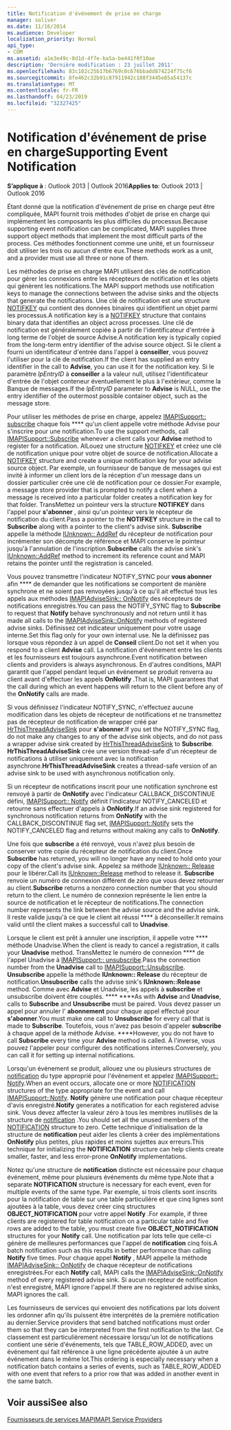 ```yaml
---
title: Notification d'événement de prise en charge
manager: soliver
ms.date: 11/16/2014
ms.audience: Developer
localization_priority: Normal
api_type:
- COM
ms.assetid: a1e3e49c-8d1d-4f7e-ba5a-be441f0f10ae
description: 'Dernière modification : 23 juillet 2011'
ms.openlocfilehash: 83c102c25b17b6769c0c676bbadd874224f75cf6
ms.sourcegitcommit: 8fe462c32b91c87911942c188f3445e85a54137c
ms.translationtype: MT
ms.contentlocale: fr-FR
ms.lasthandoff: 04/23/2019
ms.locfileid: "32327425"
---
```

# <a name="supporting-event-notification"></a><span data-ttu-id="f758e-103">Notification d'événement de prise en charge</span><span class="sxs-lookup"><span data-stu-id="f758e-103">Supporting Event Notification</span></span>

  
  
<span data-ttu-id="f758e-104">**S’applique à** : Outlook 2013 | Outlook 2016</span><span class="sxs-lookup"><span data-stu-id="f758e-104">**Applies to**: Outlook 2013 | Outlook 2016</span></span> 
  
<span data-ttu-id="f758e-105">Étant donné que la notification d'événement de prise en charge peut être compliquée, MAPI fournit trois méthodes d'objet de prise en charge qui implémentent les composants les plus difficiles du processus.</span><span class="sxs-lookup"><span data-stu-id="f758e-105">Because supporting event notification can be complicated, MAPI supplies three support object methods that implement the most difficult parts of the process.</span></span> <span data-ttu-id="f758e-106">Ces méthodes fonctionnent comme une unité, et un fournisseur doit utiliser les trois ou aucun d'entre eux.</span><span class="sxs-lookup"><span data-stu-id="f758e-106">These methods work as a unit, and a provider must use all three or none of them.</span></span>
  
<span data-ttu-id="f758e-107">Les méthodes de prise en charge MAPI utilisent des clés de notification pour gérer les connexions entre les récepteurs de notification et les objets qui génèrent les notifications.</span><span class="sxs-lookup"><span data-stu-id="f758e-107">The MAPI support methods use notification keys to manage the connections between the advise sinks and the objects that generate the notifications.</span></span> <span data-ttu-id="f758e-108">Une clé de notification est une structure [NOTIFKEY](notifkey.md) qui contient des données binaires qui identifient un objet parmi les processus.</span><span class="sxs-lookup"><span data-stu-id="f758e-108">A notification key is a [NOTIFKEY](notifkey.md) structure that contains binary data that identifies an object across processes.</span></span> <span data-ttu-id="f758e-109">Une clé de notification est généralement copiée à partir de l'identificateur d'entrée à long terme de l'objet de source Advise.</span><span class="sxs-lookup"><span data-stu-id="f758e-109">A notification key is typically copied from the long-term entry identifier of the advise source object.</span></span> <span data-ttu-id="f758e-110">Si le client a fourni un identificateur d'entrée dans l'appel à **conseiller**, vous pouvez l'utiliser pour la clé de notification.</span><span class="sxs-lookup"><span data-stu-id="f758e-110">If the client has supplied an entry identifier in the call to **Advise**, you can use it for the notification key.</span></span> <span data-ttu-id="f758e-111">Si le paramètre _lpEntryID_ à **conseiller** a la valeur null, utilisez l'identificateur d'entrée de l'objet conteneur éventuellement le plus à l'extérieur, comme la Banque de messages.</span><span class="sxs-lookup"><span data-stu-id="f758e-111">If the  _lpEntryID_ parameter to **Advise** is NULL, use the entry identifier of the outermost possible container object, such as the message store.</span></span> 
  
<span data-ttu-id="f758e-112">Pour utiliser les méthodes de prise en charge, appelez [IMAPISupport:: subscribe](imapisupport-subscribe.md) chaque fois \*\*\*\* qu'un client appelle votre méthode Advise pour s'inscrire pour une notification.</span><span class="sxs-lookup"><span data-stu-id="f758e-112">To use the support methods, call [IMAPISupport::Subscribe](imapisupport-subscribe.md) whenever a client calls your **Advise** method to register for a notification.</span></span> <span data-ttu-id="f758e-113">AlLouez une structure [NOTIFKEY](notifkey.md) et créez une clé de notification unique pour votre objet de source de notification.</span><span class="sxs-lookup"><span data-stu-id="f758e-113">Allocate a [NOTIFKEY](notifkey.md) structure and create a unique notification key for your advise source object.</span></span> <span data-ttu-id="f758e-114">Par exemple, un fournisseur de banque de messages qui est invité à informer un client lors de la réception d'un message dans un dossier particulier crée une clé de notification pour ce dossier.</span><span class="sxs-lookup"><span data-stu-id="f758e-114">For example, a message store provider that is prompted to notify a client when a message is received into a particular folder creates a notification key for that folder.</span></span> <span data-ttu-id="f758e-115">TransMettez un pointeur vers la structure **NOTIFKEY** dans l'appel pour **s'abonner** , ainsi qu'un pointeur vers le récepteur de notification du client.</span><span class="sxs-lookup"><span data-stu-id="f758e-115">Pass a pointer to the **NOTIFKEY** structure in the call to **Subscribe** along with a pointer to the client's advise sink.</span></span> <span data-ttu-id="f758e-116">**Subscribe** appelle la méthode [IUnknown:: AddRef](https://msdn.microsoft.com/library/b4316efd-73d4-4995-b898-8025a316ba63%28Office.15%29.aspx) du récepteur de notification pour incrémenter son décompte de référence et MAPI conserve le pointeur jusqu'à l'annulation de l'inscription.</span><span class="sxs-lookup"><span data-stu-id="f758e-116">**Subscribe** calls the advise sink's [IUnknown::AddRef](https://msdn.microsoft.com/library/b4316efd-73d4-4995-b898-8025a316ba63%28Office.15%29.aspx) method to increment its reference count and MAPI retains the pointer until the registration is canceled.</span></span> 
  
<span data-ttu-id="f758e-117">Vous pouvez transmettre l'indicateur NOTIFY_SYNC pour **vous abonner** afin \*\*\*\* de demander que les notifications se comportent de manière synchrone et ne soient pas renvoyées jusqu'à ce qu'il ait effectué tous les appels aux méthodes [IMAPIAdviseSink:: OnNotify](imapiadvisesink-onnotify.md) des récepteurs de notifications enregistrés.</span><span class="sxs-lookup"><span data-stu-id="f758e-117">You can pass the NOTIFY_SYNC flag to **Subscribe** to request that **Notify** behave synchronously and not return until it has made all calls to the [IMAPIAdviseSink::OnNotify](imapiadvisesink-onnotify.md) methods of registered advise sinks.</span></span> <span data-ttu-id="f758e-118">Définissez cet indicateur uniquement pour votre usage interne.</span><span class="sxs-lookup"><span data-stu-id="f758e-118">Set this flag only for your own internal use.</span></span> <span data-ttu-id="f758e-119">Ne la définissez pas lorsque vous répondez à un appel de **Conseil** client.</span><span class="sxs-lookup"><span data-stu-id="f758e-119">Do not set it when you respond to a client **Advise** call.</span></span> <span data-ttu-id="f758e-120">La notification d'événement entre les clients et les fournisseurs est toujours asynchrone.</span><span class="sxs-lookup"><span data-stu-id="f758e-120">Event notification between clients and providers is always asynchronous.</span></span> <span data-ttu-id="f758e-121">En d'autres conditions, MAPI garantit que l'appel pendant lequel un événement se produit renverra au client avant d'effectuer les appels **OnNotify** .</span><span class="sxs-lookup"><span data-stu-id="f758e-121">That is, MAPI guarantees that the call during which an event happens will return to the client before any of the **OnNotify** calls are made.</span></span> 
  
<span data-ttu-id="f758e-122">Si vous définissez l'indicateur NOTIFY_SYNC, n'effectuez aucune modification dans les objets de récepteur de notifications et ne transmettez pas de récepteur de notification de wrapper créé par [HrThisThreadAdviseSink](hrthisthreadadvisesink.md) pour **s'abonner**.</span><span class="sxs-lookup"><span data-stu-id="f758e-122">If you set the NOTIFY_SYNC flag, do not make any changes to any of the advise sink objects, and do not pass a wrapper advise sink created by [HrThisThreadAdviseSink](hrthisthreadadvisesink.md) to **Subscribe**.</span></span> <span data-ttu-id="f758e-123">**HrThisThreadAdviseSink** crée une version thread-safe d'un récepteur de notifications à utiliser uniquement avec la notification asynchrone.</span><span class="sxs-lookup"><span data-stu-id="f758e-123">**HrThisThreadAdviseSink** creates a thread-safe version of an advise sink to be used with asynchronous notification only.</span></span> 
  
<span data-ttu-id="f758e-124">Si un récepteur de notifications inscrit pour une notification synchrone est renvoyé à partir de **OnNotify** avec l'indicateur CALLBACK_DISCONTINUE défini, [IMAPISupport:: Notify](imapisupport-notify.md) définit l'indicateur NOTIFY_CANCELED et retourne sans effectuer d'appels à **OnNotify**.</span><span class="sxs-lookup"><span data-stu-id="f758e-124">If an advise sink registered for synchronous notification returns from **OnNotify** with the CALLBACK_DISCONTINUE flag set, [IMAPISupport::Notify](imapisupport-notify.md) sets the NOTIFY_CANCELED flag and returns without making any calls to **OnNotify**.</span></span> 
  
<span data-ttu-id="f758e-125">Une fois que **subscribe** a été renvoyé, vous n'avez plus besoin de conserver votre copie du récepteur de notification du client.</span><span class="sxs-lookup"><span data-stu-id="f758e-125">Once **Subscribe** has returned, you will no longer have any need to hold onto your copy of the client's advise sink.</span></span> <span data-ttu-id="f758e-126">Appelez sa méthode [IUnknown:: Release](https://msdn.microsoft.com/library/4b494c6f-f0ee-4c35-ae45-ed956f40dc7a%28Office.15%29.aspx) pour le libérer.</span><span class="sxs-lookup"><span data-stu-id="f758e-126">Call its [IUnknown::Release](https://msdn.microsoft.com/library/4b494c6f-f0ee-4c35-ae45-ed956f40dc7a%28Office.15%29.aspx) method to release it.</span></span> <span data-ttu-id="f758e-127">**Subscribe** renvoie un numéro de connexion différent de zéro que vous devez retourner au client.</span><span class="sxs-lookup"><span data-stu-id="f758e-127">**Subscribe** returns a nonzero connection number that you should return to the client.</span></span> <span data-ttu-id="f758e-128">Le numéro de connexion représente le lien entre la source de notification et le récepteur de notifications.</span><span class="sxs-lookup"><span data-stu-id="f758e-128">The connection number represents the link between the advise source and the advise sink.</span></span> <span data-ttu-id="f758e-129">Il reste valide jusqu'à ce que le client ait réussi \*\*\*\* à déconseiller.</span><span class="sxs-lookup"><span data-stu-id="f758e-129">It remains valid until the client makes a successful call to **Unadvise**.</span></span> 
  
<span data-ttu-id="f758e-130">Lorsque le client est prêt à annuler une inscription, il appelle votre \*\*\*\* méthode Unadvise.</span><span class="sxs-lookup"><span data-stu-id="f758e-130">When the client is ready to cancel a registration, it calls your **Unadvise** method.</span></span> <span data-ttu-id="f758e-131">TransMettez le numéro de connexion \*\*\*\* de l'appel Unadvise à [IMAPISupport:: unsubscribe](imapisupport-unsubscribe.md).</span><span class="sxs-lookup"><span data-stu-id="f758e-131">Pass the connection number from the **Unadvise** call to [IMAPISupport::Unsubscribe](imapisupport-unsubscribe.md).</span></span> <span data-ttu-id="f758e-132">**Unsubscribe** appelle la méthode **IUnknown:: Release** du récepteur de notification.</span><span class="sxs-lookup"><span data-stu-id="f758e-132">**Unsubscribe** calls the advise sink's **IUnknown::Release** method.</span></span> <span data-ttu-id="f758e-133">Comme avec **Advise** et Unadvise, les appels à **subscribe** et unsubscribe doivent être couplés. \*\*\*\* \*\*\*\*</span><span class="sxs-lookup"><span data-stu-id="f758e-133">As with **Advise** and **Unadvise**, calls to **Subscribe** and **Unsubscribe** must be paired.</span></span> <span data-ttu-id="f758e-134">Vous devez passer un appel pour annuler l' **abonnement** pour chaque appel effectué pour **s'abonner**.</span><span class="sxs-lookup"><span data-stu-id="f758e-134">You must make one call to **Unsubscribe** for every call that is made to **Subscribe**.</span></span> <span data-ttu-id="f758e-135">Toutefois, vous n'avez pas besoin d'appeler **subscribe** à chaque appel de la méthode Advise. \*\*\*\*</span><span class="sxs-lookup"><span data-stu-id="f758e-135">However, you do not have to call **Subscribe** every time your **Advise** method is called.</span></span> <span data-ttu-id="f758e-136">À l'inverse, vous pouvez l'appeler pour configurer des notifications internes.</span><span class="sxs-lookup"><span data-stu-id="f758e-136">Conversely, you can call it for setting up internal notifications.</span></span> 
  
<span data-ttu-id="f758e-137">Lorsqu'un événement se produit, allouez une ou plusieurs structures de [notification](notification.md) du type approprié pour l'événement et appelez [IMAPISupport:: Notify](imapisupport-notify.md).</span><span class="sxs-lookup"><span data-stu-id="f758e-137">When an event occurs, allocate one or more [NOTIFICATION](notification.md) structures of the type appropriate for the event and call [IMAPISupport::Notify](imapisupport-notify.md).</span></span> <span data-ttu-id="f758e-138">**Notify** génère une notification pour chaque récepteur d'avis enregistré.</span><span class="sxs-lookup"><span data-stu-id="f758e-138">**Notify** generates a notification for each registered advise sink.</span></span> <span data-ttu-id="f758e-139">Vous devez affecter la valeur zéro à tous les membres inutilisés de la structure de [notification](notification.md) .</span><span class="sxs-lookup"><span data-stu-id="f758e-139">You should set all the unused members of the [NOTIFICATION](notification.md) structure to zero.</span></span> <span data-ttu-id="f758e-140">Cette technique d'initialisation de la structure de **notification** peut aider les clients à créer des implémentations **OnNotify** plus petites, plus rapides et moins sujettes aux erreurs.</span><span class="sxs-lookup"><span data-stu-id="f758e-140">This technique for initializing the **NOTIFICATION** structure can help clients create smaller, faster, and less error-prone **OnNotify** implementations.</span></span> 
  
<span data-ttu-id="f758e-141">Notez qu'une structure de **notification** distincte est nécessaire pour chaque événement, même pour plusieurs événements du même type.</span><span class="sxs-lookup"><span data-stu-id="f758e-141">Note that a separate **NOTIFICATION** structure is necessary for each event, even for multiple events of the same type.</span></span> <span data-ttu-id="f758e-142">Par exemple, si trois clients sont inscrits pour la notification de table sur une table particulière et que cinq lignes sont ajoutées à la table, vous devez créer cinq structures **OBJECT_NOTIFICATION** pour votre appel **Notify** .</span><span class="sxs-lookup"><span data-stu-id="f758e-142">For example, if three clients are registered for table notification on a particular table and five rows are added to the table, you must create five **OBJECT_NOTIFICATION** structures for your **Notify** call.</span></span> <span data-ttu-id="f758e-143">Une notification par lots telle que celle-ci génère de meilleures performances que l'appel de **notification** cinq fois.</span><span class="sxs-lookup"><span data-stu-id="f758e-143">A batch notification such as this results in better performance than calling **Notify** five times.</span></span> <span data-ttu-id="f758e-144">Pour chaque appel **Notify** , MAPI appelle la méthode [IMAPIAdviseSink:: OnNotify](imapiadvisesink-onnotify.md) de chaque récepteur de notifications enregistrées.</span><span class="sxs-lookup"><span data-stu-id="f758e-144">For each **Notify** call, MAPI calls the [IMAPIAdviseSink::OnNotify](imapiadvisesink-onnotify.md) method of every registered advise sink.</span></span> <span data-ttu-id="f758e-145">Si aucun récepteur de notification n'est enregistré, MAPI ignore l'appel.</span><span class="sxs-lookup"><span data-stu-id="f758e-145">If there are no registered advise sinks, MAPI ignores the call.</span></span> 
  
<span data-ttu-id="f758e-146">Les fournisseurs de services qui envoient des notifications par lots doivent les ordonner afin qu'ils puissent être interprétés de la première notification au dernier.</span><span class="sxs-lookup"><span data-stu-id="f758e-146">Service providers that send batched notifications must order them so that they can be interpreted from the first notification to the last.</span></span> <span data-ttu-id="f758e-147">Ce classement est particulièrement nécessaire lorsqu'un lot de notifications contient une série d'événements, tels que TABLE_ROW_ADDED, avec un événement qui fait référence à une ligne précédente ajoutée à un autre événement dans le même lot.</span><span class="sxs-lookup"><span data-stu-id="f758e-147">This ordering is especially necessary when a notification batch contains a series of events, such as TABLE_ROW_ADDED with one event that refers to a prior row that was added in another event in the same batch.</span></span>
  
## <a name="see-also"></a><span data-ttu-id="f758e-148">Voir aussi</span><span class="sxs-lookup"><span data-stu-id="f758e-148">See also</span></span>



[<span data-ttu-id="f758e-149">Fournisseurs de services MAPI</span><span class="sxs-lookup"><span data-stu-id="f758e-149">MAPI Service Providers</span></span>](mapi-service-providers.md)


